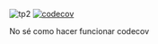 ![tp2](https://github.com/Luansair/libreria/actions/workflows/build.yml/badge.svg) 
[![codecov](https://codecov.io/gh/Luansair/libreria/branch/master/graph/badge.svg)](https://codecov.io/gh/Luansair/libreria)

No sé como hacer funcionar codecov